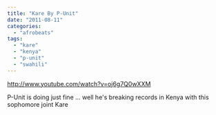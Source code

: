 ```yaml
---
title: "Kare By P-Unit"
date: "2011-08-11"
categories: 
  - "afrobeats"
tags: 
  - "kare"
  - "kenya"
  - "p-unit"
  - "swahili"
---
```


http://www.youtube.com/watch?v=oj6g7Q0wXXM

P-Unit is doing just fine ... well he's breaking records in Kenya with this sophomore joint Kare
